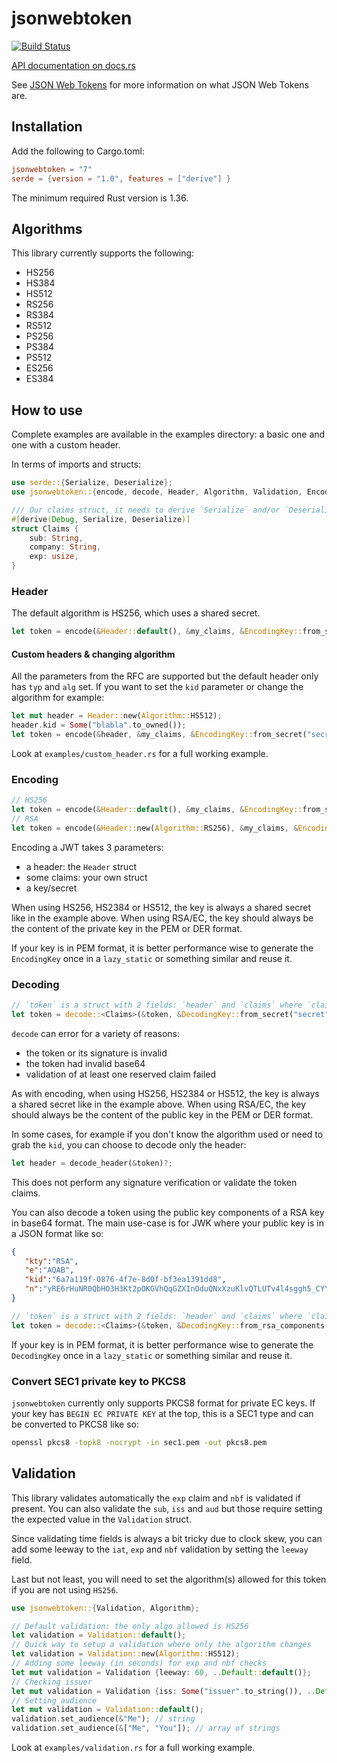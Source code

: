 # jsonwebtoken

[![Build Status](https://travis-ci.org/Keats/jsonwebtoken.svg)](https://travis-ci.org/Keats/jsonwebtoken)

[API documentation on docs.rs](https://docs.rs/jsonwebtoken/)

See [JSON Web Tokens](https://en.wikipedia.org/wiki/JSON_Web_Token) for more information on what JSON Web Tokens are.

## Installation
Add the following to Cargo.toml:

```toml
jsonwebtoken = "7"
serde = {version = "1.0", features = ["derive"] }
```

The minimum required Rust version is 1.36.

## Algorithms
This library currently supports the following:

- HS256
- HS384
- HS512
- RS256
- RS384
- RS512
- PS256
- PS384
- PS512
- ES256
- ES384


## How to use
Complete examples are available in the examples directory: a basic one and one with a custom header.

In terms of imports and structs:
```rust
use serde::{Serialize, Deserialize};
use jsonwebtoken::{encode, decode, Header, Algorithm, Validation, EncodingKey, DecodingKey};

/// Our claims struct, it needs to derive `Serialize` and/or `Deserialize`
#[derive(Debug, Serialize, Deserialize)]
struct Claims {
    sub: String,
    company: String,
    exp: usize,
}
```

### Header
The default algorithm is HS256, which uses a shared secret.

```rust
let token = encode(&Header::default(), &my_claims, &EncodingKey::from_secret("secret".as_ref()))?;
```

#### Custom headers & changing algorithm
All the parameters from the RFC are supported but the default header only has `typ` and `alg` set.
If you want to set the `kid` parameter or change the algorithm for example:

```rust
let mut header = Header::new(Algorithm::HS512);
header.kid = Some("blabla".to_owned());
let token = encode(&header, &my_claims, &EncodingKey::from_secret("secret".as_ref()))?;
```
Look at `examples/custom_header.rs` for a full working example.

### Encoding

```rust
// HS256
let token = encode(&Header::default(), &my_claims, &EncodingKey::from_secret("secret".as_ref()))?;
// RSA
let token = encode(&Header::new(Algorithm::RS256), &my_claims, &EncodingKey::from_rsa_pem(include_bytes!("privkey.pem"))?)?;
```
Encoding a JWT takes 3 parameters:

- a header: the `Header` struct
- some claims: your own struct
- a key/secret

When using HS256, HS2384 or HS512, the key is always a shared secret like in the example above. When using
RSA/EC, the key should always be the content of the private key in the PEM or DER format.

If your key is in PEM format, it is better performance wise to generate the `EncodingKey` once in a `lazy_static` or
something similar and reuse it.

### Decoding

```rust
// `token` is a struct with 2 fields: `header` and `claims` where `claims` is your own struct.
let token = decode::<Claims>(&token, &DecodingKey::from_secret("secret".as_ref()), &Validation::default())?;
```
`decode` can error for a variety of reasons:

- the token or its signature is invalid
- the token had invalid base64
- validation of at least one reserved claim failed

As with encoding, when using HS256, HS2384 or HS512, the key is always a shared secret like in the example above. When using
RSA/EC, the key should always be the content of the public key in the PEM or DER format.

In some cases, for example if you don't know the algorithm used or need to grab the `kid`, you can choose to decode only the header:

```rust
let header = decode_header(&token)?;
```

This does not perform any signature verification or validate the token claims.

You can also decode a token using the public key components of a RSA key in base64 format. 
The main use-case is for JWK where your public key is in a JSON format like so:

```json
{
   "kty":"RSA",
   "e":"AQAB",
   "kid":"6a7a119f-0876-4f7e-8d0f-bf3ea1391dd8",
   "n":"yRE6rHuNR0QbHO3H3Kt2pOKGVhQqGZXInOduQNxXzuKlvQTLUTv4l4sggh5_CYYi_cvI-SXVT9kPWSKXxJXBXd_4LkvcPuUakBoAkfh-eiFVMh2VrUyWyj3MFl0HTVF9KwRXLAcwkREiS3npThHRyIxuy0ZMeZfxVL5arMhw1SRELB8HoGfG_AtH89BIE9jDBHZ9dLelK9a184zAf8LwoPLxvJb3Il5nncqPcSfKDDodMFBIMc4lQzDKL5gvmiXLXB1AGLm8KBjfE8s3L5xqi-yUod-j8MtvIj812dkS4QMiRVN_by2h3ZY8LYVGrqZXZTcgn2ujn8uKjXLZVD5TdQ"
}
```

```rust
// `token` is a struct with 2 fields: `header` and `claims` where `claims` is your own struct.
let token = decode::<Claims>(&token, &DecodingKey::from_rsa_components(jwk["n"], jwk["e"]), &Validation::new(Algorithm::RS256))?;
```

If your key is in PEM format, it is better performance wise to generate the `DecodingKey` once in a `lazy_static` or
something similar and reuse it.

### Convert SEC1 private key to PKCS8
`jsonwebtoken` currently only supports PKCS8 format for private EC keys. If your key has `BEGIN EC PRIVATE KEY` at the top,
this is a SEC1 type and can be converted to PKCS8 like so:

```bash
openssl pkcs8 -topk8 -nocrypt -in sec1.pem -out pkcs8.pem
```


## Validation
This library validates automatically the `exp` claim and `nbf` is validated if present. You can also validate the `sub`, `iss` and `aud` but
those require setting the expected value in the `Validation` struct.

Since validating time fields is always a bit tricky due to clock skew,
you can add some leeway to the `iat`, `exp` and `nbf` validation by setting the `leeway` field.

Last but not least, you will need to set the algorithm(s) allowed for this token if you are not using `HS256`.

```rust
use jsonwebtoken::{Validation, Algorithm};

// Default validation: the only algo allowed is HS256
let validation = Validation::default();
// Quick way to setup a validation where only the algorithm changes
let validation = Validation::new(Algorithm::HS512);
// Adding some leeway (in seconds) for exp and nbf checks
let mut validation = Validation {leeway: 60, ..Default::default()};
// Checking issuer
let mut validation = Validation {iss: Some("issuer".to_string()), ..Default::default()};
// Setting audience
let mut validation = Validation::default();
validation.set_audience(&"Me"); // string
validation.set_audience(&["Me", "You"]); // array of strings
```

Look at `examples/validation.rs` for a full working example.
